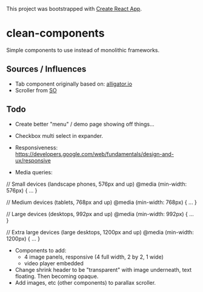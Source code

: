 This project was bootstrapped with [Create React App](https://github.com/facebook/create-react-app).

# clean-components

Simple components to use instead of monolithic frameworks.

## Sources / Influences

* Tab component originally based on: [alligator.io](https://alligator.io/react/tabs-component/)
* Scroller from [SO](https://stackoverflow.com/questions/16688545/scroll-div-over-another-div)

## Todo

* Create better "menu" / demo page showing off things...
* Checkbox multi select in expander.
* Responsiveness: https://developers.google.com/web/fundamentals/design-and-ux/responsive

* Media queries:

// Small devices (landscape phones, 576px and up)
@media (min-width: 576px) { ... }

// Medium devices (tablets, 768px and up)
@media (min-width: 768px) { ... }

// Large devices (desktops, 992px and up)
@media (min-width: 992px) { ... }

// Extra large devices (large desktops, 1200px and up)
@media (min-width: 1200px) { ... }

* Components to add:
  - 4 image panels, responsive (4 full width, 2 by 2, 1 wide)
  - video player embedded
* Change shrink header to be "transparent" with image underneath, text floating.  Then becoming opaque.
* Add images, etc (other components) to parallax scroller.
